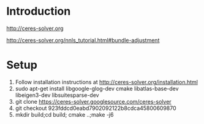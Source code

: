 # Introduction

http://ceres-solver.org

http://ceres-solver.org/nnls_tutorial.html#bundle-adjustment

# Setup

1) Follow installation instructions at http://ceres-solver.org/installation.html
2) sudo apt-get install libgoogle-glog-dev cmake libatlas-base-dev libeigen3-dev libsuitesparse-dev
3) git clone https://ceres-solver.googlesource.com/ceres-solver
4) git checkout 923fddcd0eabd7902092122b8cdca45800609870
5) mkdir build;cd build; cmake ..;make -j6 